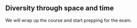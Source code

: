 Diversity through space and time
--------------------------------
We will wrap up the course and start prepping for the exam.
